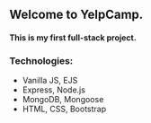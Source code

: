 ## Welcome to YelpCamp.

#### This is my first full-stack project.

### Technologies:

- Vanilla JS, EJS
- Express, Node.js
- MongoDB, Mongoose
- HTML, CSS, Bootstrap
